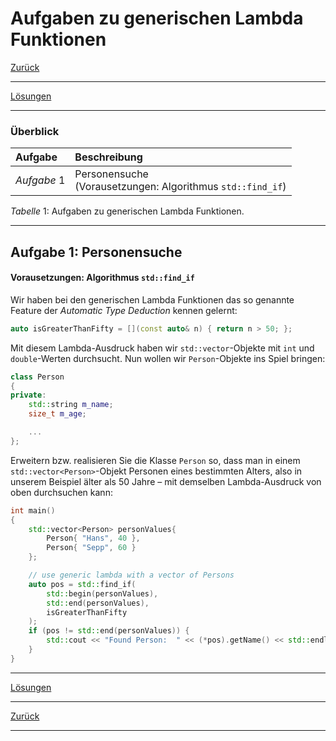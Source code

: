 # Aufgaben zu generischen Lambda Funktionen

[Zurück](./Exercises.md)

---

[Lösungen](Exercises_16_Generic_Lambdas.cpp)

---

### Überblick

| Aufgabe | Beschreibung |
| :- | :- |
| *Aufgabe* 1 | Personensuche<br/>(Vorausetzungen: Algorithmus `std::find_if`) |

*Tabelle* 1: Aufgaben zu generischen Lambda Funktionen.

---

## Aufgabe 1: Personensuche

#### Vorausetzungen: Algorithmus `std::find_if`

Wir haben bei den generischen Lambda Funktionen das so genannte Feature
der *Automatic Type Deduction* kennen gelernt:

```cpp
auto isGreaterThanFifty = [](const auto& n) { return n > 50; };
```

Mit diesem Lambda-Ausdruck haben wir `std::vector`-Objekte mit
`int` und `double`-Werten durchsucht.
Nun wollen wir `Person`-Objekte ins Spiel bringen:

```cpp
class Person
{
private:
    std::string m_name;
    size_t m_age;

    ...
};
```

Erweitern bzw. realisieren Sie die Klasse `Person` so, dass
man in einem `std::vector<Person>`-Objekt Personen eines bestimmten Alters,
also in unserem Beispiel älter als 50 Jahre &ndash; mit demselben Lambda-Ausdruck von oben
durchsuchen kann:

```cpp
int main()
{
    std::vector<Person> personValues{
        Person{ "Hans", 40 },
        Person{ "Sepp", 60 }
    };

    // use generic lambda with a vector of Persons
    auto pos = std::find_if(
        std::begin(personValues),
        std::end(personValues),
        isGreaterThanFifty
    );
    if (pos != std::end(personValues)) {
        std::cout << "Found Person:  " << (*pos).getName() << std::endl;
    }
}
```

---

[Lösungen](Exercises_16_Generic_Lambdas.cpp)

---

[Zurück](./Exercises.md)

---
